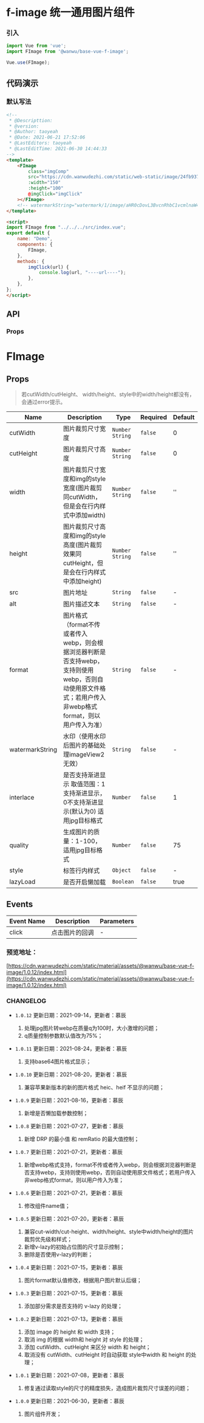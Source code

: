 # f-image 统一通用图片组件

### 引入

``` javascript
import Vue from 'vue';
import FImage from '@wanwu/base-vue-f-image';

Vue.use(FImage);
```

## 代码演示

### 默认写法
 
``` html
<!--
 * @Descripttion:
 * @version:
 * @Author: taoyeah
 * @Date: 2021-06-21 17:52:06
 * @LastEditors: taoyeah
 * @LastEditTime: 2021-06-30 14:44:33
-->
<template>
    <FImage
        class="imgComp"
        src="https://cdn.wanwudezhi.com/static/web-static/image/24fb937dc95e61c99632368f5340598d_472x833.jpg"
        :width="150"
        :height="100"
        @imgClick="imgClick"
    ></FImage>
    <!-- watermarkString="watermark/1/image/aHR0cDovL3BvcnRhbC1vcmlnaW4ud2Fud3VkZXpoaS5jb20vd2F0ZXJtYXJrX3YxLnBuZw==/dissolve/100/gravity/SouthEast/dx/10/dy/10" -->
</template>

<script>
import FImage from "../../../src/index.vue";
export default {
    name: "Demo",
    components: {
        FImage,
    },
    methods: {
        imgClick(url) {
            console.log(url, "----url----");
        },
    },
};
</script>

```


## API

### Props
# FImage

## Props
> 若cutWidth/cutHeight、 width/height、style中的width/height都没有，会通过error提示。

|Name|Description|Type|Required|Default|
|---|---|---|---|---|
|cutWidth|图片裁剪尺寸宽度|`Number String`|`false`|0|
|cutHeight|图片裁剪尺寸高度|`Number String`|`false`|0|
|width|图片裁剪尺寸宽度和img的style宽度(图片裁剪同cutWidth，但是会在行内样式中添加width)|`Number String`|`false`|''|
|height|图片裁剪尺寸高度和img的style高度(图片裁剪效果同cutHeight，但是会在行内样式中添加height)|`Number String`|`false`|''|
|src|图片地址|`String`|`false`|-|
|alt|图片描述文本|`String`|`false`|-|
|format|图片格式（format不传或者传入webp，则会根据浏览器判断是否支持webp，支持则使用webp，否则自动使用原文件格式；若用户传入非webp格式format，则以用户传入为准）|`String`|`false`|-|
|watermarkString|水印（使用水印后图片的基础处理imageView2无效）|`String`|`false`|-|
|interlace|是否支持渐进显示 取值范围：1 支持渐进显示，0不支持渐进显示(默认为0) 适用jpg目标格式|`Number`|`false`|1|
|quality|生成图片的质量：1-100，适用jpg目标格式|`Number`|`false`|75|
|style|标签行内样式|`Object`|`false`|-|
|lazyLoad|是否开启懒加载|`Boolean`|`false`|true|


## Events

|Event Name|Description|Parameters|
|---|---|---|
|click|点击图片的回调|-|



### 预览地址：
[https://cdn.wanwudezhi.com/static/material/assets/@wanwu/base-vue-f-image/1.0.12/index.html](https://cdn.wanwudezhi.com/static/material/assets/@wanwu/base-vue-f-image/1.0.12/index.html)

### CHANGELOG
+ `1.0.12`  更新日期：2021-09-14，更新者：慕辰
   1. 处理jpg图片转webp在质量q为100时，大小激增的问题；
   2. q质量控制参数默认值改为75%；

+ `1.0.11`  更新日期：2021-08-24，更新者：慕辰
   1. 支持base64图片格式显示；

+ `1.0.10`  更新日期：2021-08-20，更新者：慕辰
   1. 兼容苹果新版本的新的图片格式 heic、heif 不显示的问题；
   
+ `1.0.9`  更新日期：2021-08-16，更新者：慕辰
   1. 新增是否懒加载参数控制；

+ `1.0.8`  更新日期：2021-07-27，更新者：慕辰
   1. 新增 DRP 的最小值 和 remRatio 的最大值控制；
   
+ `1.0.7`  更新日期：2021-07-21，更新者：慕辰
   1. 新增webp格式支持，format不传或者传入webp，则会根据浏览器判断是否支持webp，支持则使用webp，否则自动使用原文件格式；若用户传入非webp格式format，则以用户传入为准；

+ `1.0.6`  更新日期：2021-07-21，更新者：慕辰
   1. 修改组件name值；

+ `1.0.5`  更新日期：2021-07-20，更新者：慕辰
   1. 兼容cut-width/cut-height、width/height、style中width/height的图片裁剪优先级和样式；
   2. 新增v-lazy的初始占位图的尺寸显示控制；
   3. 删除是否使用v-lazy的判断；

+ `1.0.4`  更新日期：2021-07-15，更新者：慕辰
   1. 图片format默认值修改，根据用户图片默认后缀；

+ `1.0.3`  更新日期：2021-07-15，更新者：慕辰
   1. 添加部分需求是否支持的 v-lazy 的处理；

+ `1.0.2`  更新日期：2021-07-13，更新者：慕辰
   1. 添加 image 的 height 和 width 支持；
   2. 取消 img 的根据 width和 height 对 style 的处理；
   3. 添加 cutWidth、cutHeight 来区分 width 和 height；
   4. 取消没有 cutWidth、cutHeight 时自动获取 style中width 和 height 的处理；

+ `1.0.1`  更新日期：2021-07-08，更新者：慕辰
   1. 修复通过读取style的尺寸的精度损失，造成图片裁剪尺寸误差的问题；

+ `1.0.0`  更新日期：2021-06-30，更新者：慕辰
   1. 图片组件开发；